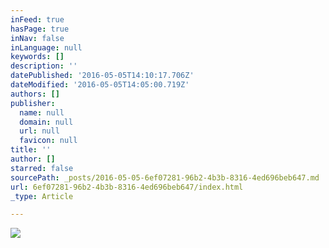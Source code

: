 ```yaml
---
inFeed: true
hasPage: true
inNav: false
inLanguage: null
keywords: []
description: ''
datePublished: '2016-05-05T14:10:17.706Z'
dateModified: '2016-05-05T14:05:00.719Z'
authors: []
publisher:
  name: null
  domain: null
  url: null
  favicon: null
title: ''
author: []
starred: false
sourcePath: _posts/2016-05-05-6ef07281-96b2-4b3b-8316-4ed696beb647.md
url: 6ef07281-96b2-4b3b-8316-4ed696beb647/index.html
_type: Article

---
```

![](https://the-grid-user-content.s3-us-west-2.amazonaws.com/51aa955a-b732-4935-8dce-9910a6d296fa.jpg)